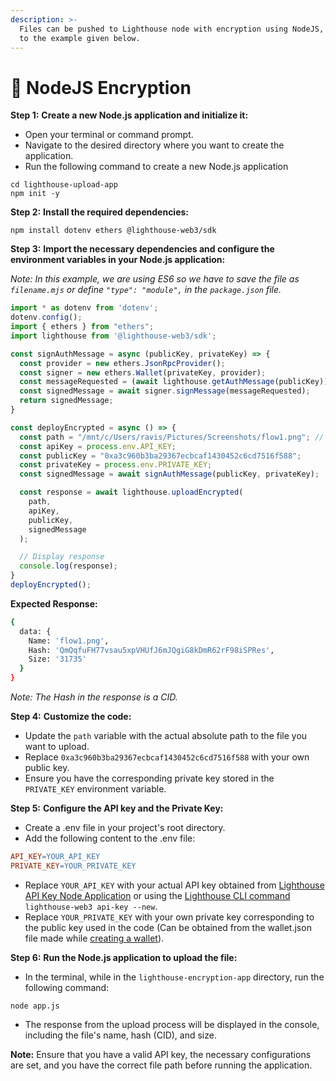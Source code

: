```yaml
---
description: >-
  Files can be pushed to Lighthouse node with encryption using NodeJS, similar
  to the example given below.
---
```


# 🔐 NodeJS Encryption

**Step 1:** **Create a new Node.js application and initialize it:**

* Open your terminal or command prompt.
* Navigate to the desired directory where you want to create the application.
* Run the following command to create a new Node.js application

```shell
cd lighthouse-upload-app
npm init -y
```

**Step 2:** **Install the required dependencies:**

```shell
npm install dotenv ethers @lighthouse-web3/sdk
```

**Step 3:** **Import the necessary dependencies and configure the environment variables in your Node.js application:**

_Note: In this example, we are using ES6 so we have to save the file as `filename.mjs` or define `"type": "module",` in the `package.json` file._

```javascript
import * as dotenv from 'dotenv';
dotenv.config();
import { ethers } from "ethers";
import lighthouse from '@lighthouse-web3/sdk';

const signAuthMessage = async (publicKey, privateKey) => {
  const provider = new ethers.JsonRpcProvider();
  const signer = new ethers.Wallet(privateKey, provider);
  const messageRequested = (await lighthouse.getAuthMessage(publicKey)).data.message;
  const signedMessage = await signer.signMessage(messageRequested);
  return signedMessage;
}

const deployEncrypted = async () => {
  const path = "/mnt/c/Users/ravis/Pictures/Screenshots/flow1.png"; // Provide the absolute path to the file
  const apiKey = process.env.API_KEY;
  const publicKey = "0xa3c960b3ba29367ecbcaf1430452c6cd7516f588";
  const privateKey = process.env.PRIVATE_KEY;
  const signedMessage = await signAuthMessage(publicKey, privateKey);

  const response = await lighthouse.uploadEncrypted(
    path,
    apiKey,
    publicKey,
    signedMessage
  );

  // Display response
  console.log(response);
}
deployEncrypted();
```

**Expected Response:**

```bash
{
  data: {
    Name: 'flow1.png',
    Hash: 'QmQqfuFH77vsau5xpVHUfJ6mJQgiG8kDmR62rF98iSPRes',
    Size: '31735'
  }
}
```

_Note: The Hash in the response is a CID._

**Step 4:** **Customize the code:**

* Update the `path` variable with the actual absolute path to the file you want to upload.
* Replace `0xa3c960b3ba29367ecbcaf1430452c6cd7516f588` with your own public key.
* Ensure you have the corresponding private key stored in the `PRIVATE_KEY` environment variable.

**Step 5:** **Configure the API key and the Private Key:**

* Create a .env file in your project's root directory.
* Add the following content to the .env file:

```makefile
API_KEY=YOUR_API_KEY
PRIVATE_KEY=YOUR_PRIVATE_KEY
```

* Replace `YOUR_API_KEY` with your actual API key obtained from [Lighthouse API Key Node Application](https://docs.lighthouse.storage/lighthouse-1/lighthouse-sdk/code-examples/nodejs-backend/api-key) or using the [Lighthouse CLI command](https://docs.lighthouse.storage/lighthouse-1/cli-tool/cli-commands/api-key) `lighthouse-web3 api-key --new`.
* Replace `YOUR_PRIVATE_KEY` with your own private key corresponding to the public key used in the code (Can be obtained from the wallet.json file made while [creating a wallet](https://docs.lighthouse.storage/lighthouse-1/cli-tool/cli-commands/create-wallet)).

**Step 6:** **Run the Node.js application to upload the file:**

* In the terminal, while in the `lighthouse-encryption-app` directory, run the following command:

```shell
node app.js
```

* The response from the upload process will be displayed in the console, including the file's name, hash (CID), and size.

**Note:** Ensure that you have a valid API key, the necessary configurations are set, and you have the correct file path before running the application.
